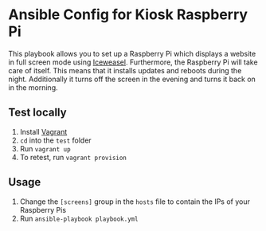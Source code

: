 # Ansible Config for Kiosk Raspberry Pi

This playbook allows you to set up a Raspberry Pi which displays a website in full screen mode using [Iceweasel](https://wiki.debian.org/Iceweasel). Furthermore, the Raspberry Pi will take care of itself. This means that it installs updates and reboots during the night. Additionally it turns off the screen in the evening and turns it back on in the morning.

## Test locally
1. Install [Vagrant](https://www.vagrantup.com/downloads.html)
2. `cd` into the `test` folder
3. Run `vagrant up`
4. To retest, run `vagrant provision`

## Usage
1. Change the `[screens]` group in the `hosts` file to contain the IPs of your Raspberry Pis
2. Run `ansible-playbook playbook.yml`
